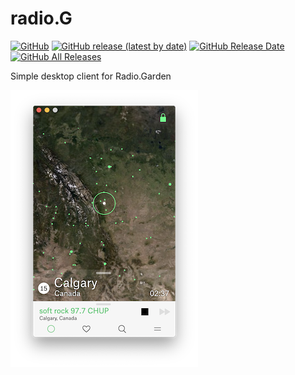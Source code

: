 # radio.G

[![GitHub](https://img.shields.io/github/license/chermenin/radio.G)](LICENSE)
[![GitHub release (latest by date)](https://img.shields.io/github/v/release/chermenin/radio.G)](../../releases)
[![GitHub Release Date](https://img.shields.io/github/release-date/chermenin/radio.G)](../../releases)
[![GitHub All Releases](https://img.shields.io/github/downloads/chermenin/radio.G/total)](../../releases)

Simple desktop client for Radio.Garden

![radio.G screenshot](screen.png)
